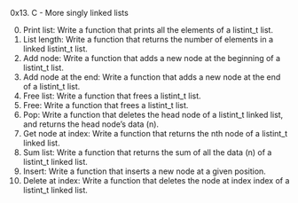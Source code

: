 0x13. C - More singly linked lists

0. Print list: Write a function that prints all the elements of a listint_t list.
1. List length: Write a function that returns the number of elements in a linked listint_t list.
2. Add node: Write a function that adds a new node at the beginning of a listint_t list.
3. Add node at the end: Write a function that adds a new node at the end of a listint_t list.
4. Free list: Write a function that frees a listint_t list.
5. Free: Write a function that frees a listint_t list.
6. Pop: Write a function that deletes the head node of a listint_t linked list, and returns the head node’s data (n).
7. Get node at index: Write a function that returns the nth node of a listint_t linked list.
8. Sum list: Write a function that returns the sum of all the data (n) of a listint_t linked list.
9. Insert: Write a function that inserts a new node at a given position.
10. Delete at index: Write a function that deletes the node at index index of a listint_t linked list.

